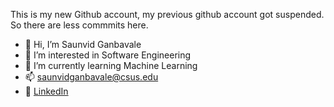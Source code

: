 This is my new Github account, my previous github account got suspended. So there are less commmits here.

- 👋 Hi, I’m Saunvid Ganbavale
- 👀 I’m interested in Software Engineering
- 🌱 I’m currently learning Machine Learning
- 📫 saunvidganbavale@csus.edu
- 🚀 [LinkedIn](https://www.linkedin.com/in/saunvid-ganbavale-saundy/)


<!---
saunvidnew/saunvidnew is a ✨ special ✨ repository because its `README.md` (this file) appears on your GitHub profile.
You can click the Preview link to take a look at your changes.
--->
